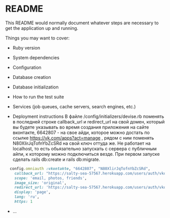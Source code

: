 # README

This README would normally document whatever steps are necessary to get the
application up and running.

Things you may want to cover:

* Ruby version

* System dependencies

* Configuration

* Database creation

* Database initialization

* How to run the test suite

* Services (job queues, cache servers, search engines, etc.)

* Deployment instructions
В файле /config/initializers/devise.rb поменять в последней строке callback_url и redirect_url на свой домен, который вы будете указывать во время создания приложения на сайте вконтакте, 6642807 - на свое айди, которое можно достать по ссылке https://vk.com/apps?act=manage , рядом с ним поменять N80XlirJqTofnYbZcSRd на свой ключ оттуда же. Не работает на localhost, то есть обьязательно запускать с сервера с публичным айпи, к которому можно подключиться везде. При первом запуске сделать rails db:create и rails db:migrate.
```ruby
  config.omniauth :vkontakte, "6642807", "N80XlirJqTofnYbZcSRd",
    callback_url: "https://salty-sea-57567.herokuapp.com/users/auth/vkontakte/callback",
    scope: 'email, photos, friends',
    image_size: 'original',
    redirect_url: 'https://salty-sea-57567.herokuapp.com/users/auth/vkontakte/callback',
    display: 'page',
    lang: 'ru',
    https: 1
``` 
* ...
